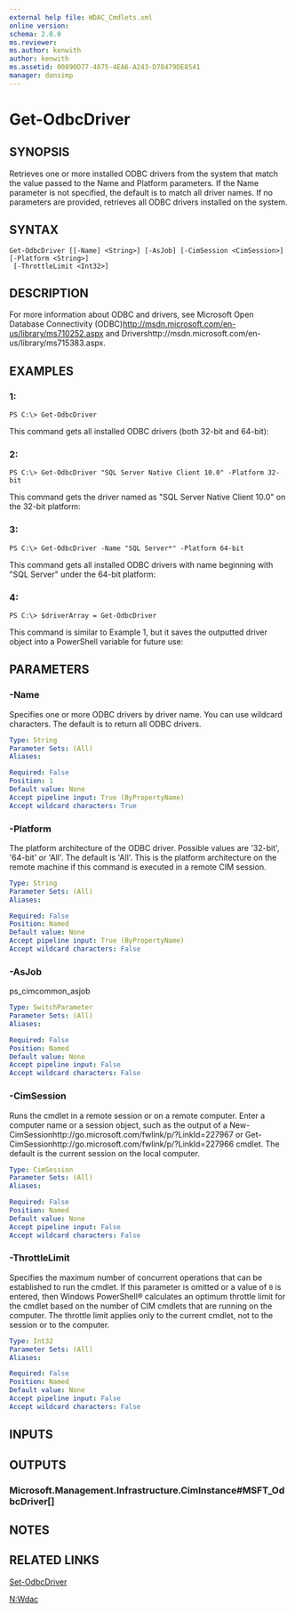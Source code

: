 ```yaml
---
external help file: WDAC_Cmdlets.xml
online version: 
schema: 2.0.0
ms.reviewer:
ms.author: kenwith
author: kenwith
ms.assetid: 00890D77-4875-4EA6-A243-D78479DE8541
manager: dansimp
---
```


# Get-OdbcDriver

## SYNOPSIS
Retrieves one or more installed ODBC drivers from the system that match the value passed to the Name and Platform parameters.
If the Name parameter is not specified, the default is to match all driver names.
If no parameters are provided, retrieves all ODBC drivers installed on the system.

## SYNTAX

```
Get-OdbcDriver [[-Name] <String>] [-AsJob] [-CimSession <CimSession>] [-Platform <String>]
 [-ThrottleLimit <Int32>]
```

## DESCRIPTION
For more information about ODBC and drivers, see Microsoft Open Database Connectivity (ODBC)http://msdn.microsoft.com/en-us/library/ms710252.aspx and Drivershttp://msdn.microsoft.com/en-us/library/ms715383.aspx.

## EXAMPLES

### 1:
```
PS C:\> Get-OdbcDriver
```

This command gets all installed ODBC drivers (both 32-bit and 64-bit):

### 2:
```
PS C:\> Get-OdbcDriver "SQL Server Native Client 10.0" -Platform 32-bit
```

This command gets the driver named as "SQL Server Native Client 10.0" on the 32-bit platform:

### 3:
```
PS C:\> Get-OdbcDriver -Name "SQL Server*" -Platform 64-bit
```

This command gets all installed ODBC drivers with name beginning with "SQL Server" under the 64-bit platform:

### 4:
```
PS C:\> $driverArray = Get-OdbcDriver
```

This command is similar to Example 1, but it saves the outputted driver object into a PowerShell variable for future use:

## PARAMETERS

### -Name
Specifies one or more ODBC drivers by driver name.
You can use wildcard characters.
The default is to return all ODBC drivers.

```yaml
Type: String
Parameter Sets: (All)
Aliases: 

Required: False
Position: 1
Default value: None
Accept pipeline input: True (ByPropertyName)
Accept wildcard characters: True
```

### -Platform
The platform architecture of the ODBC driver.
Possible values are '32-bit', '64-bit' or 'All'.
The default is 'All'.
This is the platform architecture on the remote machine if this command is executed in a remote CIM session.

```yaml
Type: String
Parameter Sets: (All)
Aliases: 

Required: False
Position: Named
Default value: None
Accept pipeline input: True (ByPropertyName)
Accept wildcard characters: False
```

### -AsJob
ps_cimcommon_asjob

```yaml
Type: SwitchParameter
Parameter Sets: (All)
Aliases: 

Required: False
Position: Named
Default value: None
Accept pipeline input: False
Accept wildcard characters: False
```

### -CimSession
Runs the cmdlet in a remote session or on a remote computer.
Enter a computer name or a session object, such as the output of a New-CimSessionhttp://go.microsoft.com/fwlink/p/?LinkId=227967 or Get-CimSessionhttp://go.microsoft.com/fwlink/p/?LinkId=227966 cmdlet.
The default is the current session on the local computer.

```yaml
Type: CimSession
Parameter Sets: (All)
Aliases: 

Required: False
Position: Named
Default value: None
Accept pipeline input: False
Accept wildcard characters: False
```

### -ThrottleLimit
Specifies the maximum number of concurrent operations that can be established to run the cmdlet.
If this parameter is omitted or a value of `0` is entered, then Windows PowerShell® calculates an optimum throttle limit for the cmdlet based on the number of CIM cmdlets that are running on the computer.
The throttle limit applies only to the current cmdlet, not to the session or to the computer.

```yaml
Type: Int32
Parameter Sets: (All)
Aliases: 

Required: False
Position: Named
Default value: None
Accept pipeline input: False
Accept wildcard characters: False
```

## INPUTS

## OUTPUTS

### Microsoft.Management.Infrastructure.CimInstance#MSFT_OdbcDriver[]

## NOTES

## RELATED LINKS

[Set-OdbcDriver](./Set-OdbcDriver.md)

[N:Wdac](00000000-0000-0000-0000-000000000000)
